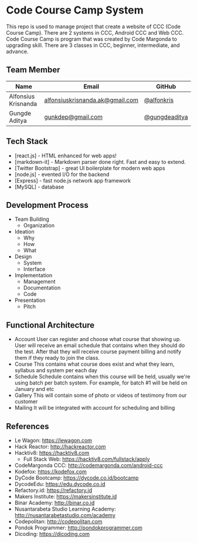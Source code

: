 # Code Course Camp System

This repo is used to manage project that create a website of CCC (Code Course Camp). There are 2 systems in CCC, Android CCC and Web CCC. Code Course Camp is program that was created by Code Margonda to upgrading skill. There are 3 classes in CCC, beginner, intermediate, and advance.

## Team Member

| Name   | Email              | GitHub |
|--------|--------------------|--------|
| Alfonsius Krisnanda | alfonsiuskrisnanda.ak@gmail.com | [@alfonkris](https://github.com/alfonkris)
| Gungde Aditya | gunkdep@gmail.com | [@gungdeaditya](https://github.com/gungdeaditya)

## Tech Stack

* [react.js] - HTML enhanced for web apps!
* [markdown-it] - Markdown parser done right. Fast and easy to extend.
* [Twitter Bootstrap] - great UI boilerplate for modern web apps
* [node.js] - evented I/O for the backend
* [Express] - fast node.js network app framework 
* [MySQL] - database

## Development Process

+ Team Building
  + Organization
+ Ideation
  + Why
  + How
  + What
+ Design
  + System
  + Interface
+ Implementation
  + Management
  + Documentation
  + Code
+ Presentation
  + Pitch

## Functional Architecture 
 - Account
   User can register and choose what course that showing up. User will receive an email schedule that contains when they should do the test. After that they will receive course payment billing and notify them if they ready to join the class.    
 - Course
   This contains what course does exist and what they learn, syllabus and system per each day
 - Schedule 
   Schedule contains when this course will be held, usually we're using batch per batch system. For example, for batch #1 will be held on January and etc
 - Gallery
   This will contain some of photo or videos of testimony from our customer
 - Mailing
   It will be integrated with account for scheduling and billing 

## References

- Le Wagon: https://lewagon.com
- Hack Reactor: http://hackreactor.com
- Hacktiv8: https://hacktiv8.com
  - Full Stack Web: https://hacktiv8.com/fullstack/apply
- CodeMargonda CCC: http://codemargonda.com/android-ccc
- Kodefox: https://kodefox.com
- DyCode Bootcamp: https://dycode.co.id/bootcamp
- DycodeEdu: https://edu.dycode.co.id
- Refactory.id: https://refactory.id
- Makers Institute: https://makersinstitute.id
- Binar Academy: http://binar.co.id
- Nusantarabeta Studio Learning Academy: http://nusantarabetastudio.com/academy
- Codepolitan: http://codepolitan.com
- Pondok Programmer: http://pondokprogrammer.com
- Dicoding: https://dicoding.com


